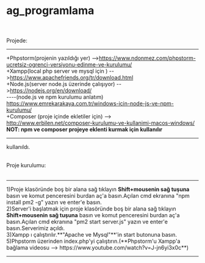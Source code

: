# ag_programlama<br><br>

Projede:<br><hr>
+Phpstorm(projenin yazıldığı yer) -->https://www.ndonmez.com/phpstorm-ucretsiz-ogrenci-versiyonu-edinme-ve-kurulumu/ <br>
+Xampp(local php server ve mysql için ) -->https://www.apachefriends.org/tr/download.html<br>
+Node.js(server node.js üzerinde çalışıyor) -->https://nodejs.org/en/download/<br>
----(node.js ve npm kurulumu anlatım)  https://www.emrekarakaya.com.tr/windows-icin-node-js-ve-npm-kurulumu/<br>
+Composer (proje içinde ekletiler için) --> http://www.erbilen.net/composer-kurulumu-ve-kullanimi-macos-windows/<br>
**NOT: npm ve composer projeye eklenti kurmak için kullanılır**<br>
<hr>

kullanıldı.<br><br>

Proje kurulumu:<br><br>
<hr>
1)Proje klasöründe boş bir alana sağ tıklayın <b>Shift+mousenin sağ tuşuna</b> basın ve komut penceresini burdan aç'a basın.Açılan cmd ekranına "npm install pm2 -g" yazın ve enter'e basın.<br>
2)Server'i başlatmak için proje klasöründe boş bir alana sağ tıklayın <b>Shift+mousenin sağ tuşuna</b> basın ve komut penceresini burdan aç'a basın.Açılan cmd ekranına "pm2 start server.js" yazın ve enter'e basın.Serverimiz açıldı.<br>
3)Xampp ı çalıştırılır.**"Apache ve Mysql"**'in start butonuna basın.<br>
5)Phpstorm üzerinden index.php'yi çalıştırın.(**Phpstorm'u Xampp'a bağlama videosu --> https://www.youtube.com/watch?v=J-jn6yi3x0c**)<br>
<hr>
